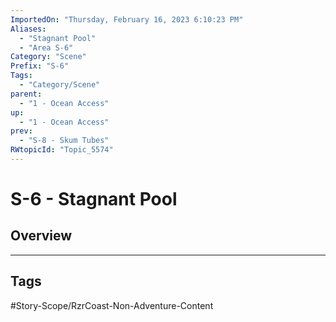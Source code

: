 ```yaml
---
ImportedOn: "Thursday, February 16, 2023 6:10:23 PM"
Aliases:
  - "Stagnant Pool"
  - "Area S-6"
Category: "Scene"
Prefix: "S-6"
Tags:
  - "Category/Scene"
parent:
  - "1 - Ocean Access"
up:
  - "1 - Ocean Access"
prev:
  - "S-8 - Skum Tubes"
RWtopicId: "Topic_5574"
---
```

# S-6 - Stagnant Pool
## Overview

---
## Tags
#Story-Scope/RzrCoast-Non-Adventure-Content

